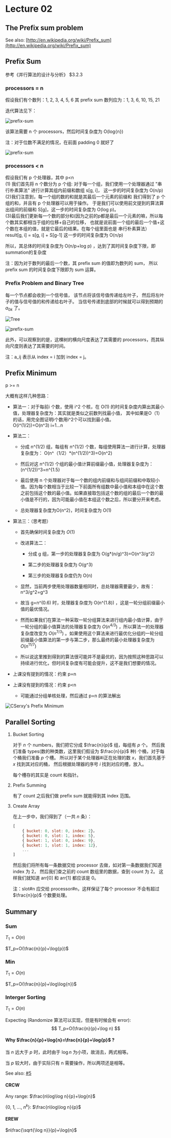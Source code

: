 # Lecture 02

## The Prefix sum problem

See also: [http://en.wikipedia.org/wiki/Prefix_sum](http://en.wikipedia.org/wiki/Prefix_sum)

## Prefix Sum

参考《并行算法的设计与分析》 $3.2.3

### processors = n

假设我们有个数列：1, 2, 3, 4, 5, 6
其 prefix sum 数列应为：1, 3, 6, 10, 15, 21

迭代算法见下：

![prefix-sum](02-prefix-sum.JPG )

该算法需要 n 个 processors，然后时间复杂度为 O(log{n})

注：对于位数不满足的情况，在前面 padding 0 就好了

![prefix-sum](02-prefix-sum_2.JPG )

### processors < n

假设我们有 p 个处理器，其中 p<n          
(1) 我们首先将 n 个数分为 p 个组:
对于每一个组，我们使用一个处理器通过 "串行朴素算法" 进行计算其组内前缀和数组 s[g, i]，
这一步的时间复杂度为 O(n/p)       
(2)我们注意到，每一个组的数的和就是其最后一个元素的前缀和
我们得到了 p 个组的和，并且有 p 个处理器可以用于操作。
于是我们可以使用前文提到的算法算出组间的前缀和 S[g]，这一步的时间复杂度为 O(log p)。         
(3)最后我们更新每一个数的部分和(因为之前的p都是最后一个元素的嘛，所以每个数其实都相当于组的位移+自己的位移，
也就是说前面一个组的最后一个值+这个数在本组的值，就是它最后的结果。在每个组里面也是 串行朴素算法）
result[g, i] = s[g, i] + S[g-1]
这一步的时间复杂度为 O(n/p)         

所以，其总体的时间复杂度为 O(n/p+log p) ，达到了其时间复杂度下限，即summation的复杂度     

注：因为对于数列的最后一个数，其 prefix sum 的值即为数列的 sum，
所以 prefix sum 的时间复杂度下限即为 sum 运算。

### Prefix Problem and Binary Tree

每一个节点都会收到一个信号值，
该节点将该信号值传递给左叶子，
然后将左叶子的值与信号值的和传递给右叶子。
当信号传递到底部的时候就可以得到预期的 $a_{0k}$ 了。

![Tree](02-tree.gif)

![prefix-sum](02-prefix-sum_3.JPG )

此外，可以观察到的是，这棵树的横向尺度表达了其需要的 processors，而其纵向尺度则表达了其需要的时间。

注：a_ij 表示从 index = i 加到 index = j。

## Prefix Minimum

p >= n

大概有这样几种思路：

- 算法一：对于每前i 个数，使用 i^2 个核，在 O(1) 的时间复杂度内算出其最小值，处理器复杂度为：其实就是类似之前数列找最小值，
其中如果是O（1）的话，用完全图证明i个数用i^2个可以找到最小值。     
O(i^(1/2))=O(n^3) i=1...n

- 算法二：

    - 分成 n^(1/2) 组，每组有 n^(1/2) 个数，每组使用算法一进行计算，处理器复杂度为： O(n^（1/2）*(n^(1/2))^3)=O(n^2)

    - 然后对这 n^(1/2) 个组的最小值计算前缀最小值，处理器复杂度为：
(n^(1/2))^3=n^{1.5}

    - 最后使用 n 个处理器对于每一个数的组内前缀和与组间前缀和中取较小值。因为每个数相当于比较一下前面所有组数中最小值和本组中在这个数之前包括这个数的最小值。如果直接取包括这个数的组的最后一个数的最小值是不行的，因为可能最小值在本组这个数之后，所以要分开来考虑。   

    - 总处理器复杂度为O(n^2)，时间复杂度为 O(1)

- 算法三：（思考题）

    - 首先确保时间复杂度为 $O(1)$

    - 改进算法二：

        - 分成 g 组，第一步的处理器复杂度为 O(g*(n/g)^3)=O(n^3/g^2)

        - 第二步的处理器复杂度为 O(g^3)

        - 第三步的处理器复杂度仍为 O(n)

    - 显然，当前两步使用处理器数量相同时，总处理器需要最少，故有：
n^3/g^2=g^3

    - 故当 g=n^(0.6) 时，处理器复杂度为 O(n^(1.8)) ，这是一轮分组前缀最小值的最优情况。

    - 然而如果我们在算法一种采取一轮分组算法来进行组内最小值计算，由于一轮分组的最小值算法的处理器复杂度为 $O(n^{4/3})$ ，所以算法一的处理器复杂度改变为 $O(n^{7/3})$ 。如果使用这个算法来进行最优化分组的一轮分组前缀最小值算法的第一步与第二步，那么最终的最小处理器复杂度为 $O(n^{11/7})$

    - 所以说这里推到得到的算法很可能并不是最优的，因为按照这种思路可以持续进行优化，但时间复杂度有可能会提升，这不是我们想要的情况。

- 上课没有提到的情况：约束 p=n

- 上课没有提到的情况：约束 p<n

    - 可能通过分组单核处理，然后通过 p=n 的算法解出

![CSerxy's Prefix Minimum](prefix-minimum-wzf.png)



## Parallel Sorting

1. Bucket Sorting

    对于 $n$ 个 numbers，我们把它分成 $\frac{n}{p}$ 组，每组有 $p$ 个。
    然后我们准备 types(数的种类数，这里我们假设为 $\frac{n}{p}$ 种) 个桶，对于每个桶我们准备 $p$ 个槽。
    所以对于某个处理器#$i$正在处理的数 $x$，我们首先基于 $x$ 找到其对应的桶，
    然后根据处理器的序号 $i$ 找到对应的槽，放入。

    每个槽存的其实是 count 和指针。

2. Prefix Summing

    有了 count 之后我们做 prefix sum 就能得到其 index 范围。

3. Create Array

    在上一步中，我们得到了（一共 $n$ 条）：
    ```javascript
    [
        { bucket: 0, slot: 0, index: 2}，
        { bucket: 0, slot: 1, index: 5},
        { bucket: 1, slot: 0, index: 9},
        { bucket: 1, slot: 1, index: 12},
        ...
    ]
    ```

     然后我们将所有每一条数据交给 processor 去做，如对第一条数据我们知道 index 为 2，
     然后我们查之前的 count 数组里的数据，查到 count 为 2。
     这样我们就知道 arr[0] 和 arr[1] 都应该是 0。

     注：slot#n 应交给 processor#n，这样保证了每个 processor 不会有超过 $\frac{n}{p}$ 个数要处理。

## Summary

### Sum

$T_1=O(n)$

$T_p=O(\frac{n}{p}+\log{p})$

### Min

$T_1=O(n)$

$T_p=O(\frac{n}{p}+\log\log{n})$

### Interger Sorting

$T_1=O(n)$

Expecting (Randomize 算法可以实现，但是有时候会有 error):
$$
T_p=O(\frac{n}{p}+\log n)
$$

#### Why $\frac{n}{p}+\log{n}=\frac{n}{p}+\log{p}$ ?

当 $n$ 远大于 $p$ 时，此时由于 $\log{n}$ 为小项，故消去，两式相等。

当 $p$ 较大时，由于实际只有 n 需要操作，所以两项还是相等。

See also: [#5](https://github.com/zenozeng/parallel-algorithm-notes/issues/5)

#### CRCW

Any range: $\frac{n\log\log n}{p}+\log{n}$

{0, 1, ..., $n^k$}: $\frac{n\log\log n}{p}$

#### EREW

$n\frac{\sqrt{\log n}}{p}+\log{n}$
